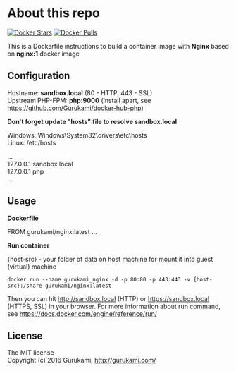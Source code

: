 # About this repo

[![Docker Stars](https://img.shields.io/docker/stars/gurukami/nginx.svg?style=flat)](https://hub.docker.com/r/gurukami/nginx/) [![Docker Pulls](https://img.shields.io/docker/pulls/gurukami/nginx.svg?style=flat)](https://hub.docker.com/r/gurukami/nginx/)

This is a Dockerfile instructions to build a container image with **Nginx** based on **nginx:1** docker image

## Configuration

Hostname: **sandbox.local** (80 - HTTP, 443 - SSL)  
Upstream PHP-FPM: **php:9000** (install apart, see https://github.com/Gurukami/docker-hub-php)  

**Don't forget update "hosts" file to resolve sandbox.local**

Windows: Windows\System32\drivers\etc\hosts  
Linux: /etc/hosts  

...  
127.0.0.1 sandbox.local  
127.0.0.1 php  
...  

## Usage

**Dockerfile**

FROM gurukami/nginx:latest
...

**Run container**

{host-src} - your folder of data on host machine for mount it into guest (virtual) machine

```
docker run --name gurukami_nginx -d -p 80:80 -p 443:443 -v {host-src}:/share gurukami/nginx:latest
```
  
Then you can hit http://sandbox.local (HTTP) or https://sandbox.local (HTTPS, SSL) in your browser.
For more information about run command, see https://docs.docker.com/engine/reference/run/

## License

The MIT license  
Copyright (c) 2016 Gurukami, http://gurukami.com/

